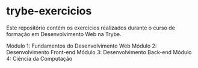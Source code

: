 # trybe-exercicios
Este repositório contém os exercícios realizados durante o curso de formação em Desenvolvimento Web na Trybe.

Módulo 1: Fundamentos do Desenvolvimento Web
Módulo 2: Desenvolvimento Front-end
Módulo 3: Desenvolvimento Back-end
Módulo 4: Ciência da Computação